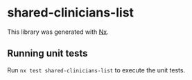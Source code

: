 # shared-clinicians-list

This library was generated with [Nx](https://nx.dev).

## Running unit tests

Run `nx test shared-clinicians-list` to execute the unit tests.
